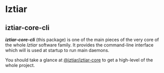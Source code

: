 # Iztiar #

## iztiar-core-cli ##

___iztiar-core-cli___ (this package) is one of the main pieces of the very core of the whole _Iztiar_ software family. It provides the command-line interface which will is used at startup to run main daemons.

You should take a glance at [@iztiar/iztiar-core](/iztiar/iztiar-core) to get a high-level of the whole project.

